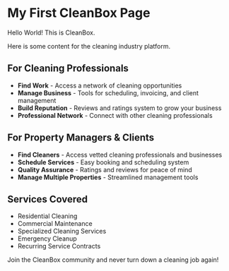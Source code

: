 # My First CleanBox Page

Hello World! This is CleanBox.

Here is some content for the cleaning industry platform.

## For Cleaning Professionals

- **Find Work** - Access a network of cleaning opportunities
- **Manage Business** - Tools for scheduling, invoicing, and client management
- **Build Reputation** - Reviews and ratings system to grow your business
- **Professional Network** - Connect with other cleaning professionals

## For Property Managers & Clients

- **Find Cleaners** - Access vetted cleaning professionals and businesses
- **Schedule Services** - Easy booking and scheduling system
- **Quality Assurance** - Ratings and reviews for peace of mind
- **Manage Multiple Properties** - Streamlined management tools

## Services Covered

- Residential Cleaning
- Commercial Maintenance
- Specialized Cleaning Services
- Emergency Cleanup
- Recurring Service Contracts

Join the CleanBox community and never turn down a cleaning job again!

